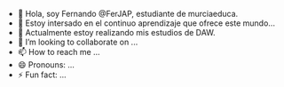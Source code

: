 - 👋 Hola, soy Fernando @FerJAP, estudiante de murciaeduca.
- 👀 Estoy intersado en el continuo aprendizaje que ofrece este mundo...
- 🌱 Actualmente estoy realizando mis estudios de DAW.
- 💞️ I’m looking to collaborate on ...
- 📫 How to reach me ...
- 😄 Pronouns: ...
- ⚡ Fun fact: ...

<!---
FerJAP/FerJAP is a ✨ special ✨ repository because its `README.md` (this file) appears on your GitHub profile.
You can click the Preview link to take a look at your changes.
--->
